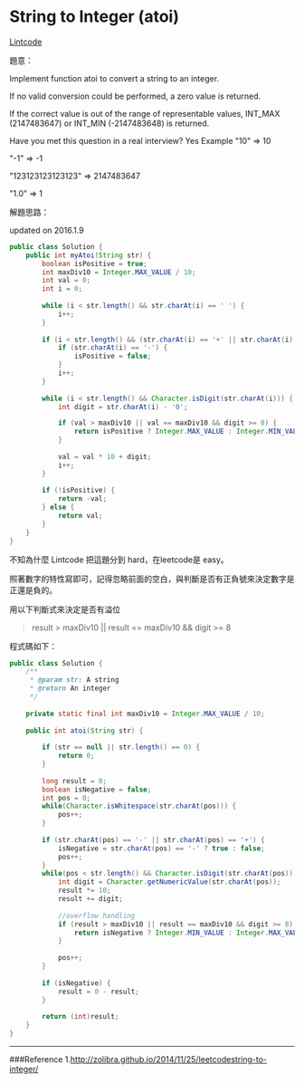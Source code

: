 # String to Integer (atoi)

[Lintcode](http://www.lintcode.com/en/problem/string-to-integeratoi/)

題意：

Implement function atoi to convert a string to an integer.

If no valid conversion could be performed, a zero value is returned.

If the correct value is out of the range of representable values, INT_MAX (2147483647) or INT_MIN (-2147483648) is returned.

Have you met this question in a real interview? Yes
Example
"10" => 10

"-1" => -1

"123123123123123" => 2147483647

"1.0" => 1



解題思路：

updated on 2016.1.9

```java
public class Solution {
    public int myAtoi(String str) {
        boolean isPositive = true;
        int maxDiv10 = Integer.MAX_VALUE / 10;
        int val = 0;
        int i = 0;
        
        while (i < str.length() && str.charAt(i) == ' ') {
            i++;
        }
        
        if (i < str.length() && (str.charAt(i) == '+' || str.charAt(i) == '-')) {
            if (str.charAt(i) == '-') {
                isPositive = false;
            }
            i++;
        }
        
        while (i < str.length() && Character.isDigit(str.charAt(i))) {
            int digit = str.charAt(i) - '0';

            if (val > maxDiv10 || val == maxDiv10 && digit >= 8) {
                return isPositive ? Integer.MAX_VALUE : Integer.MIN_VALUE;
            }
            
            val = val * 10 + digit;
            i++;
        }
        
        if (!isPositive) {
            return -val;
        } else {
            return val;
        }
    }
}
```

不知為什麼 Lintcode 把這題分到 hard，在leetcode是 easy。

照著數字的特性寫即可，記得忽略前面的空白，與判斷是否有正負號來決定數字是正還是負的。

用以下判斷式來決定是否有溢位
>result > maxDiv10 || result == maxDiv10 && digit >= 8

程式碼如下：

```java
public class Solution {
    /**
     * @param str: A string
     * @return An integer
     */
     
    private static final int maxDiv10 = Integer.MAX_VALUE / 10;
    
    public int atoi(String str) {
        
        if (str == null || str.length() == 0) {
            return 0;
        }
        
        long result = 0;
        boolean isNegative = false;
        int pos = 0;
        while(Character.isWhitespace(str.charAt(pos))) {
            pos++;
        } 
        
        if (str.charAt(pos) == '-' || str.charAt(pos) == '+') {
            isNegative = str.charAt(pos) == '-' ? true : false;
            pos++;
        }
        while(pos < str.length() && Character.isDigit(str.charAt(pos))) {
            int digit = Character.getNumericValue(str.charAt(pos));
            result *= 10;
            result += digit;
            
            //overflow handling
            if (result > maxDiv10 || result == maxDiv10 && digit >= 8) {
                return isNegative ? Integer.MIN_VALUE : Integer.MAX_VALUE;
            }
            
            pos++;
        }
        
        if (isNegative) {
            result = 0 - result;
        }
        
        return (int)result;
    }
}

```

---
###Reference
1.http://zolibra.github.io/2014/11/25/leetcodestring-to-integer/